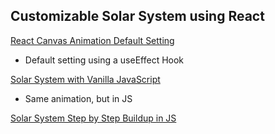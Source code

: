 ## Customizable Solar System using React

[React Canvas Animation Default Setting](https://github.com/joey-ful/ReactCanvasAnimationDefault)
- Default setting using a useEffect Hook

[Solar System with Vanilla JavaScript](https://github.com/joey-ful/SolarSystem)
- Same animation, but in JS

[Solar System Step by Step Buildup in JS](https://github.com/joey-ful/SolarSystem-StepByStep)